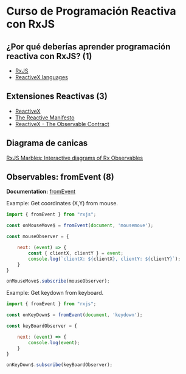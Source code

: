 # Curso de Programación Reactiva con RxJS

## ¿Por qué deberías aprender programación reactiva con RxJS? (1)

- [RxJS](https://rxjs.dev)
- [ReactiveX languages](https://reactivex.io/languages.html)

## Extensiones Reactivas (3)

- [ReactiveX](https://reactivex.io/)
- [The Reactive Manifesto](https://www.reactivemanifesto.org/)
- [ReactiveX - The Observable Contract](https://reactivex.io/documentation/contract.html)

## Diagrama de canicas

[RxJS Marbles: Interactive diagrams of Rx Observables](https://rxmarbles.com/)

## Observables: fromEvent (8)

**Documentation:** [fromEvent](https://rxjs.dev/api/index/function/fromEvent)

Example: Get coordinates (X,Y) from mouse.

```js
import { fromEvent } from "rxjs";

const onMouseMove$ = fromEvent(document, 'mousemove');

const mouseObserver = {

    next: (event) => {
        const { clientX, clientY } = event;
        console.log(`clientX: ${clientX}, clientY: ${clientY}`);
    }
}

onMouseMove$.subscribe(mouseObserver);
```

Example: Get keydown from keyboard.

```js
import { fromEvent } from "rxjs";

const onKeyDown$ = fromEvent(document, 'keydown');

const keyBoardObserver = {

    next: (event) => {
        console.log(event);
    }
}

onKeyDown$.subscribe(keyBoardObserver);
```
